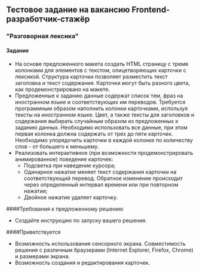 ## Тестовое задание на вакансию Frontend-разработчик-стажёр
### "Разговорная лексика"
#### Задание
* На основе предложенного макета создать HTML страницу с тремя колонками для
элементов с текстом, олицетворяющих карточки с лексикой. Структура карточки
позволяет разместить текст заголовка и текст содержания. Карточки могут быть
разного цвета, как продемонстрировано на макете.
* Предложенные к заданию данные содержат список тем, фраз на иностранном
языке и соответствующих им переводов. Требуется программным образом
наполнить колонки карточками, используя тексты на иностранном языке. Цвет, а
также тексты для заголовков и содержания выбирать случайным образом из
предложенных к заданию данных. Необходимо использовать все данные, при этом
первая колонка должна содержать от трех до пяти карточек. Необходимо
упорядочить карточки в каждой колонке по количеству слов - от большего к
меньшему.
* Реализовать интерактивное (при возможности продемонстрировать
анимированное) поведение карточек:
    - Подсветка при наведение курсора;
    - Одинарное нажатие меняет текст содержания карточки на соответствующий
    перевод. Обратное изменение происходит через определенный интервал
    времени или при повторном нажатии;
    - Двойное нажатие удаляет карточку.
    
####Требования к предложенному решению
* Создайте инструкцию по запуску вашего решения.

####Приветствуется
* Возможность использования сенсорного экрана. Совместимость решения с
различным браузерами (Internet Explorer, Firefox, Chrome) и размерами экрана.
* Возможность создания и редактирования карточек.
